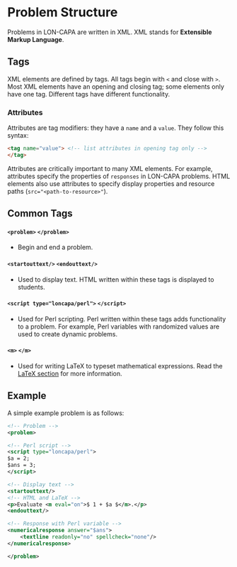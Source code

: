 Problem Structure
========

Problems in LON-CAPA are written in XML. XML stands for **Extensible Markup Language**.

## Tags

XML elements are defined by tags. All tags begin with `<` and close with `>`. Most XML elements have an opening and closing tag; some elements only have one tag. Different tags have different functionality.

### Attributes

Attributes are tag modifiers: they have a `name` and a `value`. They follow this syntax:

```html
<tag name="value"> <!-- list attributes in opening tag only -->
</tag>
```

Attributes are critically important to many XML elements. For example, attributes specify the properties of `responses` in LON-CAPA problems. HTML elements also use attributes to specify display properties and resource paths (`src="<path-to-resource>"`).

## Common Tags

#### `<problem>` `</problem>`

- Begin and end a problem.

#### `<startouttext/>` `<endouttext/>`

- Used to display text. HTML written within these tags is displayed to students.

#### `<script type="loncapa/perl">` `</script>`

- Used for Perl scripting. Perl written within these tags adds functionality to a problem. For example, Perl variables with randomized values are used to create dynamic problems.

#### `<m>` `</m>`

- Used for writing LaTeX to typeset mathematical expressions. Read the [LaTeX section](/docs/loncapa/latex.md) for more information.

## Example

A simple example problem is as follows:

```xml
<!-- Problem -->
<problem>

<!-- Perl script -->
<script type="loncapa/perl">
$a = 2;
$ans = 3;
</script>

<!-- Display text -->
<startouttext/>
<!-- HTML and LaTeX -->
<p>Evaluate <m eval="on">$ 1 + $a $</m>.</p>
<endouttext/>

<!-- Response with Perl variable -->
<numericalresponse answer="$ans">
    <textline readonly="no" spellcheck="none"/>
</numericalresponse>

</problem>
```
